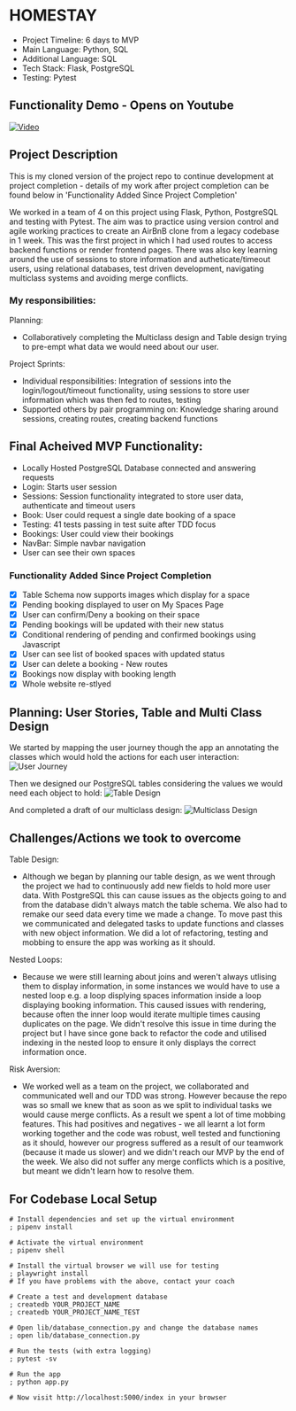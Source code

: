 # HOMESTAY

- Project Timeline: 6 days to MVP
- Main Language: Python, SQL
- Additional Language: SQL
- Tech Stack: Flask, PostgreSQL
- Testing: Pytest
  
## Functionality Demo - Opens on Youtube
[![Video](https://img.youtube.com/vi/pBcMyL0oLbo/0.jpg)](https://www.youtube.com/watch?v=pBcMyL0oLbo&t=3s)

## Project Description
This is my cloned version of the project repo to continue development at project completion - details of my work after project completion can be found below in 'Functionality Added Since Project Completion'

We worked in a team of 4 on this project using Flask, Python, PostgreSQL and testing with Pytest. The aim was to practice using version control and agile working practices to create an AirBnB clone from a legacy codebase in 1 week.
This was the first project in which I had used routes to access backend functions or render frontend pages. There was also key learning around the use of sessions to store information and autheticate/timeout users, using relational databases, test driven development, navigating multiclass systems and avoiding merge conflicts.

### My responsibilities:

Planning:
- Collaboratively completing the Multiclass design and Table design trying to pre-empt what data we would need about our user.

Project Sprints:
- Individual responsibilities: Integration of sessions into the login/logout/timeout functionality, using sessions to store user information which was then fed to routes, testing
- Supported others by pair programming on: Knowledge sharing around sessions, creating routes, creating backend functions

## Final Acheived MVP Functionality:
- Locally Hosted PostgreSQL Database connected and answering requests
- Login: Starts user session
- Sessions: Session functionality integrated to store user data, authenticate and timeout users
- Book: User could request a single date booking of a space
- Testing: 41 tests passing in test suite after TDD focus
- Bookings: User could view their bookings
- NavBar: Simple navbar navigation
- User can see their own spaces

### Functionality Added Since Project Completion

- [x] Table Schema now supports images which display for a space
- [x] Pending booking displayed to user on My Spaces Page  
- [x] User can confirm/Deny a booking on their space
- [x] Pending bookings will be updated with their new status
- [x] Conditional rendering of pending and confirmed bookings using Javascript
- [x] User can see list of booked spaces with updated status
- [x] User can delete a booking - New routes
- [x] Bookings now display with booking length
- [x] Whole website re-stlyed

## Planning: User Stories, Table and Multi Class Design
We started by mapping the user journey though the app an annotating the classes which would hold the actions for each user interaction: 
![User Journey](https://res.cloudinary.com/dut4qf1bt/image/upload/v1708613820/HomeStay/User_Journey_r4mv9n.png "User Journey")

Then we designed our PostgreSQL tables considering the values we would need each object to hold:
![Table Design](https://res.cloudinary.com/dut4qf1bt/image/upload/v1708613820/HomeStay/Table_Design_jqqzdx.png "Table Design")

And completed a draft of our multiclass design:
![Multiclass Design](https://res.cloudinary.com/dut4qf1bt/image/upload/v1708613820/HomeStay/Multiclass_design_jif71n.png "Multiclass Design")

## Challenges/Actions we took to overcome
Table Design:
- Although we began by planning our table design, as we went through the project we had to continuously add new fields to hold more user data. With PostgreSQL this can cause issues as the objects going to and from the database didn't always match the table schema. We also had to remake our seed data every time we made a change. To move past this we communicated and delegated tasks to update functions and classes with new object information. We did a lot of refactoring, testing and mobbing to ensure the app was working as it should.

Nested Loops:
- Because we were still learning about joins and weren't always utlising them to display information, in some instances we would have to use a nested loop e.g. a loop displying spaces information inside a loop displaying booking information. This caused issues with rendering, because often the inner loop would iterate multiple times causing duplicates on the page. We didn't resolve this issue in time during the project but I have since gone back to refactor the code and utilised indexing in the nested loop to ensure it only displays the correct information once.

Risk Aversion:
- We worked well as a team on the project, we collaborated and communicated well and our TDD was strong. However because the repo was so small we knew that as soon as we split to individual tasks we would cause merge conflicts. As a result we spent a lot of time mobbing features. This had positives and negatives - we all learnt a lot form working together and the code was robust, well tested and functioning as it should, however our progress suffered as a result of our teamwork (because it made us slower) and we didn't reach our MVP by the end of the week. We also did not suffer any merge conflicts which is a positive, but meant we didn't learn how to resolve them. 



## For Codebase Local Setup

```shell
# Install dependencies and set up the virtual environment
; pipenv install

# Activate the virtual environment
; pipenv shell

# Install the virtual browser we will use for testing
; playwright install
# If you have problems with the above, contact your coach

# Create a test and development database
; createdb YOUR_PROJECT_NAME
; createdb YOUR_PROJECT_NAME_TEST

# Open lib/database_connection.py and change the database names
; open lib/database_connection.py

# Run the tests (with extra logging)
; pytest -sv

# Run the app
; python app.py

# Now visit http://localhost:5000/index in your browser
```
